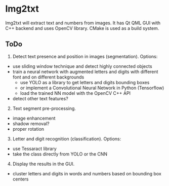 Img2txt
=======

Img2txt will extract text and numbers from images.
It has Qt QML GUI with C++ backend and uses OpenCV library.
CMake is used as a build system.


ToDo
----

1. Detect text presence and position in images (segmentation).
Options:
- use sliding window technique and detect highly connected objects
- train a neural network with augmented letters and digits with different font and on different backgrounds
  - use YOLO as a library to get letters and digits bounding boxes
  - or implement a Convolutional Neural Network in Python (Tensorflow)
  - load the trained NN model with the OpenCV C++ API
- detect other text features?

2. Text segment pre-processing.
- image enhancement
- shadow removal?
- proper rotation

3. Letter and digit recognition (classification).
Options:
- use Tessaract library
- take the class directly from YOLO or the CNN

4. Display the results in the GUI.
- cluster letters and digits in words and numbers based on bounding box centers
